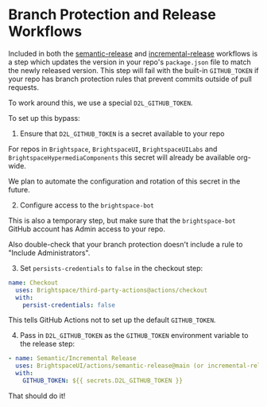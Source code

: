 # Branch Protection and Release Workflows

Included in both the [semantic-release](../semantic-release/) and [incremental-release](../incremental-release) workflows is a step which updates the version in your repo's `package.json` file to match the newly released version. This step will fail with the built-in `GITHUB_TOKEN` if your repo has branch protection rules that prevent commits outside of pull requests.

To work around this, we use a special `D2L_GITHUB_TOKEN`.

To set up this bypass:

1) Ensure that `D2L_GITHUB_TOKEN` is a secret available to your repo

For repos in `Brightspace`, `BrightspaceUI`, `BrightspaceUILabs` and `BrightspaceHypermediaComponents` this secret will already be available org-wide.

We plan to automate the configuration and rotation of this secret in the future.

2) Configure access to the `brightspace-bot`

This is also a temporary step, but make sure that the `brightspace-bot` GitHub account has Admin access to your repo.

Also double-check that your branch protection doesn't include a rule to "Include Administrators".

3) Set `persists-credentials` to `false` in the checkout step:

```yml
name: Checkout
  uses: Brightspace/third-party-actions@actions/checkout
  with:
    persist-credentials: false
```

This tells GitHub Actions not to set up the default `GITHUB_TOKEN`.

4) Pass in `D2L_GITHUB_TOKEN` as the `GITHUB_TOKEN` environment variable to the release step:

```yml
- name: Semantic/Incremental Release
  uses: BrightspaceUI/actions/semantic-release@main (or incremental-release)
  with:
    GITHUB_TOKEN: ${{ secrets.D2L_GITHUB_TOKEN }}
```

That should do it!
